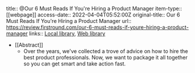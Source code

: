 title:: @Our 6 Must Reads If You're Hiring a Product Manager
item-type:: [[webpage]]
access-date:: 2022-04-04T05:52:00Z
original-title:: Our 6 Must Reads If You're Hiring a Product Manager
url:: https://review.firstround.com/our-6-must-reads-if-youre-hiring-a-product-manager
links:: [Local library](zotero://select/library/items/BNVA8EPH), [Web library](https://www.zotero.org/users/6520516/items/BNVA8EPH)

- [[Abstract]]
	- Over the years, we've collected a trove of advice on how to hire the best product professionals. Now, we want to package it all together so you can get smart and take action fast.